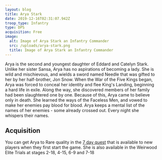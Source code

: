 ```yaml
---
layout: blog
title: Arya Stark
date: 2019-12-16T02:31:07.942Z
troop_type: Infantry
type: DPS
acquisition: Free
image:
  alt: Image of Arya Stark an Infantry Commander
  src: /uploads/arya-stark.png
  title: Image of Arya Stark an Infantry Commander
---
```

Arya is the second and youngest daughter of Eddard and Catelyn Stark. Unlike her sister Sansa, Arya has no aspirations of becoming a lady. She is wild and mischievous, and wields a sword named Needle that was gifted to her by her half-brother, Jon Snow. When the War of the Five Kings began, Arya was forced to conceal her identity and flee King's Landing, beginning a hard life in exile. Along the way, she discovered members of her family had been slaughtered one by one. Because of this, Arya came to believe only in death. She learned the ways of the Faceless Men, and vowed to make her enemies pay blood for blood. Arya keeps a mental list of the names of her enemies - some already crossed out. Every night she whispers their names.

## Acquisition

You can get Arya to Rare quality in the [7 day quest](/guides/arya-seven-day-quest) that is available to new players when they first start the game. She is also available in the Weirwood Elite Trials at stages 2-18, 4-15, 6-9 and 7-18
